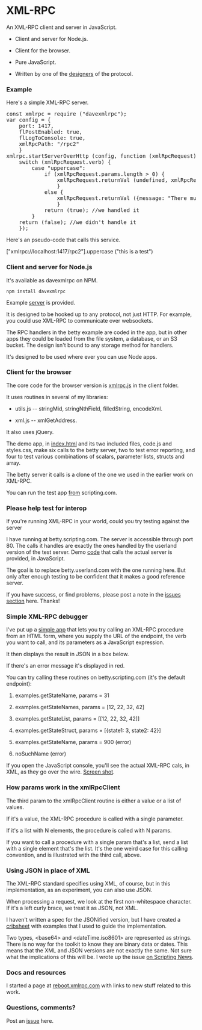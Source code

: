 # XML-RPC

An XML-RPC client and server in JavaScript.

* Client and server for Node.js.

* Client for the browser.

* Pure JavaScript.

* Written by one of the <a href="http://scripting.com/?tab=about">designers</a> of the protocol.

### Example

Here's a simple XML-RPC server. 

<pre>const xmlrpc = require ("davexmlrpc");
var config = {
	port: 1417,
	flPostEnabled: true,
	flLogToConsole: true, 
	xmlRpcPath: "/rpc2"
	}
xmlrpc.startServerOverHttp (config, function (xmlRpcRequest) {
	switch (xmlRpcRequest.verb) {
		case "uppercase":
			if (xmlRpcRequest.params.length > 0) {
				xmlRpcRequest.returnVal (undefined, xmlRpcRequest.params [0].toUpperCase ());
				}
			else {
				xmlRpcRequest.returnVal ({message: "There must be at least one parameter."});
				}
			return (true); //we handled it
		}
	return (false); //we didn't handle it
	});
</pre>

Here's an pseudo-code that calls this service. 

["xmlrpc://localhost:1417/rpc2"].uppercase ("this is a test")

### Client and server for Node.js

It's available as davexmlrpc on NPM.

`npm install davexmlrpc`

Example <a href="https://github.com/scripting/xml-rpc/tree/master/examples/betty">server</a> is provided. 

It is designed to be hooked up to any protocol, not just HTTP. For example, you could use XML-RPC to communicate over websockets.

The RPC handlers in the betty example are coded in the app, but in other apps they could be loaded from the file system, a database, or an S3 bucket. The design isn't bound to any storage method for handlers. 

It's designed to be used where ever you can use Node apps. 

### Client for the browser

The core code for the browser version is <a href="https://github.com/scripting/xml-rpc/blob/master/client/xmlrpc.js">xmlrpc.js</a> in the client folder. 

It uses routines in several of my libraries: 

* utils.js -- stringMid, stringNthField, filledString, encodeXml.

* xml.js -- xmlGetAddress.

It also uses jQuery.

The demo app, in <a href="https://github.com/scripting/xml-rpc/blob/master/client/index.html">index.html</a> and its two included files, code.js and styles.css, make six calls to the betty server, two to test error reporting, and four to test various combinations of scalars, parameter lists, structs and array. 

The betty server it calls is a clone of the one we used in the earlier work on XML-RPC.

You can run the test app <a href="http://scripting.com/code/xmlrpcbrowserclient/">from</a> scripting.com.   

### Please help test for interop

If you're running XML-RPC in your world, could you try testing against the server 

I have running at betty.scripting.com. The server is accessible through port 80. The calls it handles are exactly the ones handled by the userland version of the test server. Demo <a href="https://github.com/scripting/xml-rpc/blob/master/client/code.js">code</a> that calls the actual server is provided, in JavaScript.

The goal is to replace betty.userland.com with the one running here. But only after enough testing to be confident that it makes a good reference server. 

If you have success, or find problems, please post a note in the <a href="https://github.com/scripting/xml-rpc/issues">issues section</a> here. Thanks!

### Simple XML-RPC debugger

I've put up a <a href="http://scripting.com/code/xmlrpcdebugger/">simple app</a> that lets you try calling an XML-RPC procedure from an HTML form, where you supply the URL of the endpoint, the verb you want to call, and its parameters as a JavaScript expression. 

It then displays the result in JSON in a box below. 

If there's an error message it's displayed in red.

You can try calling these routines on betty.scripting.com (it's the default endpoint):

1. examples.getStateName, params = 31

2. examples.getStateNames, params = [12, 22, 32, 42]

3. examples.getStateList, params = [\[12, 22, 32, 42]\] 

4. examples.getStateStruct, params = [{state1: 3, state2: 42}] 

5. examples.getStateName, params = 900 (error)

5. noSuchName (error)

If you open the JavaScript console, you'll see the actual XML-RPC cals, in XML, as they go over the wire. <a href="http://scripting.com/images/2018/05/30/xmlRpcOverTheWire.png">Screen shot</a>.

### How params work in the xmlRpcClient

The third param to the xmlRpcClient routine is either a value or a list of values.

If it's a value, the XML-RPC procedure is called with a single parameter.

If it's a list with N elements, the procedure is called with N params. 

If you want to call a procedure with a single param that's a list, send a list with a single element that's the list. It's the one weird case for this calling convention, and is illustrated with the third call, above.

### Using JSON in place of XML

The XML-RPC standard specifies using XML, of course, but in this implementation, as an experiment, you can also use JSON.

When processing a request, we look at the first non-whitespace character. If it's a left curly brace, we treat it as JSON, not XML.

I haven't written a spec for the JSONified version, but I have created a <a href="http://scripting.com/misc/xmlrpc-in-json.html">cribsheet</a> with examples that I used to guide the implementation. 

Two types, &lt;base64> and &lt;dateTime.iso8601> are represented as strings. There is no way for the toolkit to know they are binary data or dates. This means that the XML and JSON versions are not exactly the same. Not sure what the implications of this will be. I wrote up the issue <a href="http://scripting.com/2018/06/10/152333.html">on Scripting News</a>.

### Docs and resources

I started a page at <a href="http://reboot.xmlrpc.com/">reboot.xmlrpc.com</a> with links to new stuff related to this work. 

### Questions, comments?

Post an <a href="https://github.com/scripting/xml-rpc/issues">issue</a> here. 


